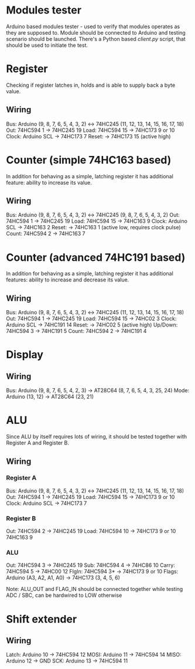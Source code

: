 Modules tester
==============

Arduino based modules tester - used to verify that modules operates as they are supposed to.
Module should be connected to Arduino and testing scenario should be launched. There's a Python
based _client.py_ script, that should be used to initiate the test.


Register
========

Checking if register latches in, holds and is able to supply back a byte value.

Wiring
------

Bus:   Arduino (9, 8, 7, 6, 5, 4, 3, 2) <-> 74HC245 (11, 12, 13, 14, 15, 16, 17, 18)
Out:   74HC594 1                         -> 74HC245 19
Load:  74HC594 15                        -> 74HC173 9 or 10
Clock: Arduino SCL                       -> 74HC173 7
Reset:                                   -> 74HC173 15  (active high)


Counter (simple 74HC163 based)
==============================

In addition for behaving as a simple, latching register it has additional feature: ability to
increase its value.


Wiring
------

Bus:   Arduino (9, 8, 7, 6, 5, 4, 3, 2) <-> 74HC245 (9, 8, 7, 6, 5, 4, 3, 2)
Out:   74HC594 1                         -> 74HC245 19
Load:  74HC594 15                        -> 74HC163 9
Clock: Arduino SCL                       -> 74HC163 2
Reset:                                   -> 74HC163 1 (active low, requires clock pulse)
Count: 74HC594 2                         -> 74HC163 7



Counter (advanced 74HC191 based)
================================

In addition for behaving as a simple, latching register it has additional features: ability to
increase and decrease its value.

Wiring
------

Bus:     Arduino (9, 8, 7, 6, 5, 4, 3, 2) <-> 74HC245 (11, 12, 13, 14, 15, 16, 17, 18)
Out:     74HC594 1                         -> 74HC245 19
Load:    74HC594 15                        -> 74HC02  3
Clock:   Arduino SCL                       -> 74HC191 14
Reset:                                     -> 74HC02  5 (active high)
Up/Down: 74HC594 3                         -> 74HC191 5
Count:   74HC594 2                         -> 74HC191 4

Display
=======

Wiring
------

Bus:     Arduino (9, 8, 7, 6, 5, 4, 2, 3) -> AT28C64 (8, 7, 6, 5, 4, 3, 25, 24)
Mode:    Arduino (13, 12)                 -> AT28C64 (23, 21)



ALU
===

Since ALU by itself requires lots of wiring, it should be tested together with Register A and
Register B.

Wiring
------

### Register A
Bus:   Arduino (9, 8, 7, 6, 5, 4, 3, 2) <-> 74HC245 (11, 12, 13, 14, 15, 16, 17, 18)
Out:   74HC594 1                         -> 74HC245 19
Load:  74HC594 15                        -> 74HC173 9 or 10
Clock: Arduino SCL                       -> 74HC173 7

### Register B
Out:   74HC594 2                        -> 74HC245 19
Load:  74HC594 10                       -> 74HC173 9 or 10
                                           74HC163 9

### ALU
Out:   74HC594 3                       -> 74HC245 19
Sub:   74HC594 4                       -> 74HC86  10
Carry: 74HC594 5                       -> 74HC00  12
FlgIn: 74HC594 3*                      -> 74HC173 9 or 10
Flags: Arduino (A3, A2, A1, A0)        -> 74HC173 (3, 4, 5, 6)

Note: ALU_OUT and FLAG_IN should be connected together while testing ADC / SBC, can be
hardwired to LOW otherwise

Shift extender
==============

Wiring
------

Latch:  Arduino 10                      -> 74HC594 12
MOSI:   Arduino 11                      -> 74HC594 14
MISO:   Arduino 12                      -> GND
SCK:    Arduino 13                      -> 74HC594 11
